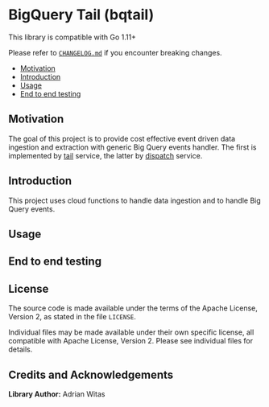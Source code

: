 # BigQuery Tail (bqtail)

This library is compatible with Go 1.11+

Please refer to [`CHANGELOG.md`](CHANGELOG.md) if you encounter breaking changes.

- [Motivation](#motivation)
- [Introduction](#introduction)
- [Usage](#usage)
- [End to end testing](#end-to-end-testing)

## Motivation

The goal of this project is to provide cost effective event driven data ingestion and extraction with generic Big Query events handler.
The first is implemented by [tail](tail/README.md) service, the latter by [dispatch](dispatch/README.md) service.

## Introduction

This project uses cloud functions to handle data ingestion and to handle Big Query events.

## Usage

## End to end testing

## License

The source code is made available under the terms of the Apache License, Version 2, as stated in the file `LICENSE`.

Individual files may be made available under their own specific license,
all compatible with Apache License, Version 2. Please see individual files for details.

<a name="Credits-and-Acknowledgements"></a>

## Credits and Acknowledgements

**Library Author:** Adrian Witas

